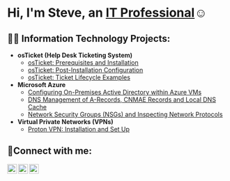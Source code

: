 <h1>Hi, I'm Steve, an <a href="https://linkedin.com/in/StevenNocent">IT Professional</a>☺</h1>

<h2>👨‍💻 Information Technology Projects:</h2>

- <b>osTicket (Help Desk Ticketing System)</b>
  - [osTicket: Prerequisites and Installation](https://github.com/stevenmnocent/osticket-prereqs)
  - [osTicket: Post-Installation Configuration](https://github.com/stevenmnocent/post-install-config)
  - [osTicket: Ticket Lifecycle Examples](https://github.com/stevenmnocent/ticket-lifecycle)
- <b>Microsoft Azure</b>
  - [Configuring On-Premises Active Directory within Azure VMs](https://github.com/stevenmnocent/configure-ad)
  - [DNS Management of A-Records, CNMAE Records and Local DNS Cache](https://github.com/stevenmnocent/dns-management)
  - [Network Security Groups (NSGs) and Inspecting Network Protocols](https://github.com/stevenmnocent/azure-network-protocols)
- <b>Virtual Private Networks (VPNs)</b>
  - [Proton VPN: Installation and Set Up](https://github.com/stevenmnocent/vpn-config)

<h2>🤳Connect with me:</h2>

[<img align="left" alt="Josh | Twitter" width="22px" src="https://cdn.jsdelivr.net/npm/simple-icons@v3/icons/twitter.svg" />][twitter]
[<img align="left" alt="Josh | LinkedIn" width="22px" src="https://cdn.jsdelivr.net/npm/simple-icons@v3/icons/linkedin.svg" />][linkedin]
[<img align="left" alt="Josh | Instagram" width="22px" src="https://cdn.jsdelivr.net/npm/simple-icons@v3/icons/instagram.svg" />][instagram]

[twitter]: https://twitter.com/Josh
[instagram]: https://www.instagram.com/Josh
[linkedin]: https://linkedin.com/in/Josh
